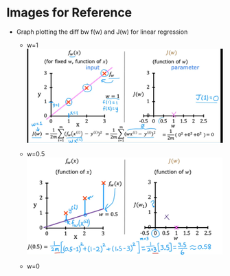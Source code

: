 # Images for Reference

- Graph plotting the diff bw f(w) and J(w) for linear regression
    - w=1
    ![alt text](image.png)

    - w=0.5
    ![alt text](image-1.png)

    - w=0

